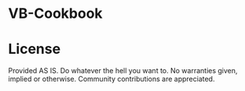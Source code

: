 # VB-Cookbook



# License 


Provided AS IS. Do whatever the hell you want to. No warranties given, implied or otherwise. Community contributions are appreciated. 

